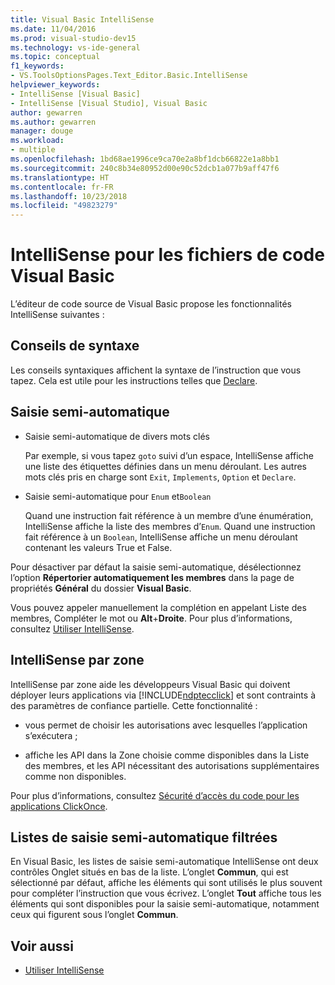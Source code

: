 ```yaml
---
title: Visual Basic IntelliSense
ms.date: 11/04/2016
ms.prod: visual-studio-dev15
ms.technology: vs-ide-general
ms.topic: conceptual
f1_keywords:
- VS.ToolsOptionsPages.Text_Editor.Basic.IntelliSense
helpviewer_keywords:
- IntelliSense [Visual Basic]
- IntelliSense [Visual Studio], Visual Basic
author: gewarren
ms.author: gewarren
manager: douge
ms.workload:
- multiple
ms.openlocfilehash: 1bd68ae1996ce9ca70e2a8bf1dcb66822e1a8bb1
ms.sourcegitcommit: 240c8b34e80952d00e90c52dcb1a077b9aff47f6
ms.translationtype: HT
ms.contentlocale: fr-FR
ms.lasthandoff: 10/23/2018
ms.locfileid: "49823279"
---
```

# <a name="intellisense-for-visual-basic-code-files"></a>IntelliSense pour les fichiers de code Visual Basic

L’éditeur de code source de Visual Basic propose les fonctionnalités IntelliSense suivantes :

## <a name="syntax-tips"></a>Conseils de syntaxe

Les conseils syntaxiques affichent la syntaxe de l’instruction que vous tapez. Cela est utile pour les instructions telles que [Declare](/dotnet/visual-basic/language-reference/statements/declare-statement).

## <a name="automatic-completion"></a>Saisie semi-automatique

- Saisie semi-automatique de divers mots clés

     Par exemple, si vous tapez `goto` suivi d’un espace, IntelliSense affiche une liste des étiquettes définies dans un menu déroulant. Les autres mots clés pris en charge sont `Exit`, `Implements`, `Option` et `Declare`.

- Saisie semi-automatique pour `Enum` et`Boolean`

    Quand une instruction fait référence à un membre d’une énumération, IntelliSense affiche la liste des membres d’`Enum`. Quand une instruction fait référence à un `Boolean`, IntelliSense affiche un menu déroulant contenant les valeurs True et False.

Pour désactiver par défaut la saisie semi-automatique, désélectionnez l’option **Répertorier automatiquement les membres** dans la page de propriétés **Général** du dossier **Visual Basic**.

Vous pouvez appeler manuellement la complétion en appelant Liste des membres, Compléter le mot ou **Alt**+**Droite**. Pour plus d’informations, consultez [Utiliser IntelliSense](../ide/using-intellisense.md).

## <a name="intellisense-in-zone"></a>IntelliSense par zone

IntelliSense par zone aide les développeurs Visual Basic qui doivent déployer leurs applications via [!INCLUDE[ndptecclick](../deployment/includes/ndptecclick_md.md)] et sont contraints à des paramètres de confiance partielle. Cette fonctionnalité :

- vous permet de choisir les autorisations avec lesquelles l’application s’exécutera ;

- affiche les API dans la Zone choisie comme disponibles dans la Liste des membres, et les API nécessitant des autorisations supplémentaires comme non disponibles.

Pour plus d’informations, consultez [Sécurité d’accès du code pour les applications ClickOnce](../deployment/code-access-security-for-clickonce-applications.md).

## <a name="filtered-completion-lists"></a>Listes de saisie semi-automatique filtrées

En Visual Basic, les listes de saisie semi-automatique IntelliSense ont deux contrôles Onglet situés en bas de la liste. L’onglet **Commun**, qui est sélectionné par défaut, affiche les éléments qui sont utilisés le plus souvent pour compléter l’instruction que vous écrivez. L’onglet **Tout** affiche tous les éléments qui sont disponibles pour la saisie semi-automatique, notamment ceux qui figurent sous l’onglet **Commun**.

## <a name="see-also"></a>Voir aussi

- [Utiliser IntelliSense](../ide/using-intellisense.md)